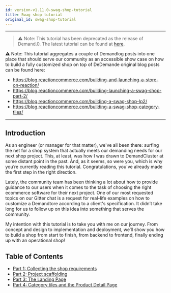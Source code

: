 ```yaml
---
id: version-v1.11.0-swag-shop-tutorial
title: Swag shop tutorial
original_id: swag-shop-tutorial
---
```


---
> ⚠️ Note: This tutorial has been deprecated as the release of Demand.0. The latest tutorial can be found at [here](https://docs.reactioncommerce.com/docs/swag-shop-1).

 ⚠️ Note: This tutorial aggregates a couple of Demandlog posts into one place that should serve our community as an accessible show case on how to build a fully customized shop on top of DeDemande original blog posts can be found here:
- <https://blog.reactioncommerce.com/building-and-launching-a-store-on-reaction/>
- <https://blog.reactioncommerce.com/building-launching-a-swag-shop-part-2/>
- <https://blog.reactioncommerce.com/building-a-swag-shop-lp2/>
- <https://blog.reactioncommerce.com/building-a-swag-shop-category-tiles/>
---

## Introduction
As an engineer (or manager for that matter), we've all been there: surfing the net for a shop system that actually meets our demanding needs for our next shop project. This, at least, was how I was drawn to DemandCluster at some distant point in the past. And, as it seems, so were you, which is why you’re currently reading this tutorial. Congratulations, you've already made the first step in the right direction.

Lately, the community team has been thinking a lot about how to provide guidance to our users when it comes to the task of choosing the right ecommerce software for their next project. One of our most requested topics on our Gitter chat is a request for real-life examples on how to customize a Demandtore according to a client's specification. It didn’t take long for us to follow up on this idea into something that serves the community.

My intention with this tutorial is to take you with me on our journey. From concept and design to implementation and deployment, we’ll show you how to build a shop from start to finish, from backend to frontend, finally ending up with an operational shop!

## Table of Contents

- [Part 1: Collecting the shop requirements](swag-shop-collecting-requirements)
- [Part 2: Project scaffolding](swag-shop-initialization)
- [Part 3: The Landing Page](swag-shop-landing-page)
- [Part 4: Category tiles and the Product Detail Page](swag-shop-pdp)
